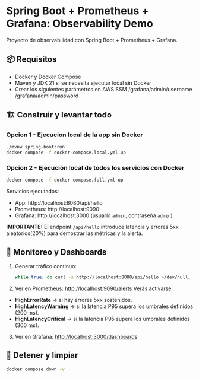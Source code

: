 # Spring Boot + Prometheus + Grafana: Observability Demo

Proyecto de observabilidad con Spring Boot + Prometheus + Grafana.

## 📦 Requisitos
- Docker y Docker Compose
- Maven y JDK 21 si se necesita ejecutar local sin Docker
- Crear los siguientes parámetros en AWS SSM
    /grafana/admin/username
    /grafana/admin/password

## 🏗️ Construir y levantar todo
### Opcion 1 - Ejecucion local de la app sin Docker
```bash
./mvnw spring-boot:run
docker compose -f docker-compose.local.yml up
```

### Opcion 2 - Ejecución local de todos los servicios con Docker
```bash
docker compose -f docker-compose.full.yml up
```

Servicios ejecutados:
- App: http://localhost:8080/api/hello
- Prometheus: http://localhost:9090
- Grafana: http://localhost:3000  (usuario `admin`, contraseña `admin`)

**IMPORTANTE:** El endpoint `/api/hello` introduce latencia y errores 5xx aleatorios(20%) para demostrar las métricas y la alerta.


## 🔎 Monitoreo y Dashboards

1. Generar tráfico continuo:
   ```bash
   while true; do curl -s http://localhost:8080/api/hello >/dev/null; done &
   ```
2. Ver en Prometheus: [http://localhost:9090/alerts](http://localhost:9090/alerts)
Verás activarse:
- **HighErrorRate** → si hay errores 5xx sostenidos.
- **HighLatencyWarning** → si la latencia P95 supera los umbrales definidos (200 ms).
- **HighLatencyCritical** → si la latencia P95 supera los umbrales definidos (300 ms).

3. Ver en Grafana: [http://localhost:3000/dashboards](http://localhost:3000/dashboards)


## 🧹 Detener y limpiar
```bash
docker compose down -v
```
